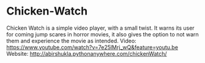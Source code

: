 # Chicken-Watch
 Chicken Watch is a simple video player, with a small twist. It warns
 its user for coming jump scares in horror movies, it also gives the
 option to not warn them and experience the movie as intended.
 Video: https://www.youtube.com/watch?v=7e25lMrj_wQ&feature=youtu.be
 Website: http://abirshukla.pythonanywhere.com/chickenWatch/
